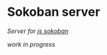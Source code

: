 # Sokoban server

*Server for [js sokoban](https://github.com/Silaedru/kaj-sokoban-client)*

*work in progress*